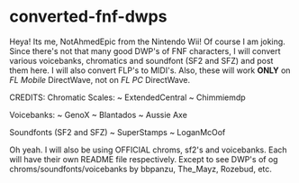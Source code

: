 # converted-fnf-dwps
Heya! Its me, NotAhmedEpic from the Nintendo Wii! Of course I am joking. Since there's not that many good DWP's of FNF characters, I will convert various voicebanks, chromatics and soundfont (SF2 and SFZ) and post them here. I will also convert FLP's to MIDI's.
Also, these will work **ONLY** on *FL Mobile* DirectWave, not on *FL PC* DirectWave.

CREDITS:
Chromatic Scales:
 ~ ExtendedCentral
 ~ Chimmiemdp

Voicebanks:
 ~ GenoX
 ~ Blantados
 ~ Aussie Axe

Soundfonts (SF2 and SFZ)
 ~ SuperStamps
 ~ LoganMcOof

Oh yeah. I will also be using OFFICIAL chroms, sf2's and voicebanks. 
Each will have their own README file respectively. Except to see DWP's of og chroms/soundfonts/voicebanks by bbpanzu, The_Mayz, Rozebud, etc.

